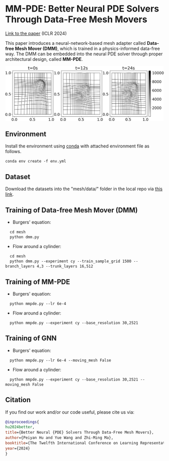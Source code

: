 # MM-PDE: Better Neural PDE Solvers Through Data-Free Mesh Movers

[Link to the paper](https://openreview.net/pdf?id=hj9ZuNimRl) (ICLR 2024)

This paper introduces a neural-network-based mesh adapter called **Data-free Mesh Mover (DMM)**, which is trained in a physics-informed data-free way. The DMM can be embedded into the neural PDE solver through proper architectural design, called **MM-PDE**.

<a href="url"><img src="./pics/burgers mesh8.png" align="center" width="700" ></a>

## Environment

Install the environment using [conda](https://docs.conda.io/en/latest/miniconda.html) with attached environment file as follows.

```code
conda env create -f env.yml
```

## Dataset

Download the datasets into the "mesh/data/" folder in the local repo via [this link](https://drive.google.com/drive/folders/1TI2xHsOqAIFNu7EBS6IrkNI7ivZtGXrX?usp=sharing).

## Training of Data-free Mesh Mover (DMM)

- Burgers' equation:
```code
  cd mesh  
  python dmm.py
```
- Flow around a cylinder:
```code
  cd mesh  
  python dmm.py --experiment cy --train_sample_grid 1500 --branch_layers 4,3 --trunk_layers 16,512
```

## Training of MM-PDE

- Burgers' equation:
```code
  python mmpde.py --lr 6e-4
```
- Flow around a cylinder:
```code
  python mmpde.py --experiment cy --base_resolution 30,2521
```

## Training of GNN

- Burgers' equation:
```code
  python mmpde.py --lr 6e-4 --moving_mesh False
```
- Flow around a cylinder:
```code
  python mmpde.py --experiment cy --base_resolution 30,2521 --moving_mesh False
```

## Citation

If you find our work and/or our code useful, please cite us via:

```bibtex
@inproceedings{
hu2024better,
title={Better Neural {PDE} Solvers Through Data-Free Mesh Movers},
author={Peiyan Hu and Yue Wang and Zhi-Ming Ma},
booktitle={The Twelfth International Conference on Learning Representations},
year={2024}
}
```
